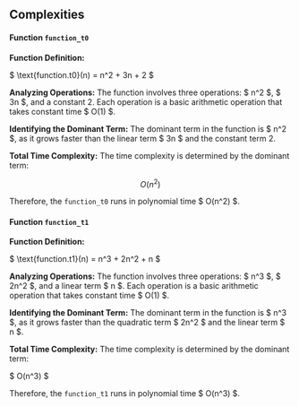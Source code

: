 ## Complexities

#### Function `function_t0`
**Function Definition:**

$ \text{function.t0}(n) = n^2 + 3n + 2 $

**Analyzing Operations:** The function involves three operations: $ n^2 $, $ 3n $, and a constant 2. Each operation is a basic arithmetic operation that takes constant time $ O(1) $.

**Identifying the Dominant Term:** The dominant term in the function is $ n^2 $, as it grows faster than the linear term $ 3n $ and the constant term 2.

**Total Time Complexity:** The time complexity is determined by the dominant term:

$$ O(n^2) $$

Therefore, the `function_t0` runs in polynomial time $ O(n^2) $.

#### Function `function_t1`
**Function Definition:**

$ \text{function.t1}(n) = n^3 + 2n^2 + n $

**Analyzing Operations:** The function involves three operations: $ n^3 $, $ 2n^2 $, and a linear term $ n $. Each operation is a basic arithmetic operation that takes constant time $ O(1) $.

**Identifying the Dominant Term:** The dominant term in the function is $ n^3 $, as it grows faster than the quadratic term $ 2n^2 $ and the linear term $ n $.

**Total Time Complexity:** The time complexity is determined by the dominant term:

$ O(n^3) $

Therefore, the `function_t1` runs in polynomial time $ O(n^3) $.